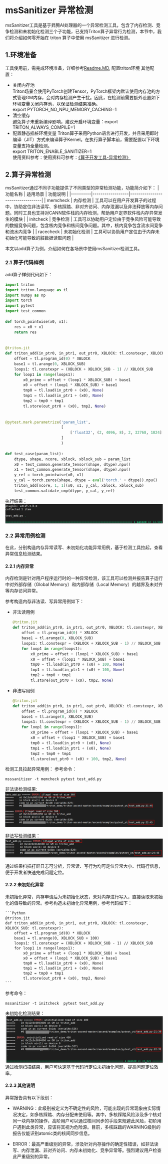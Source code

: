 # msSanitizer 异常检测

msSanitizer工具是基于昇腾AI处理器的一个异常检测工具，包含了内存检测、竞争检测和未初始化检测三个子功能，已支持Triton算子异常行为检测，本节中，我们将介绍如何零开始在 triton 算子中使用 msSanitizer 进行检测。

## 1.环境准备

工具使用前，需完成环境准备，详细参考[Readme.MD](../../README.md), 配置triton环境
其他配置：
  - 关闭内存池  
    Triton场景会使用PyTorch创建Tensor，PyTorch框架内默认使用内存池的方式管理GM内存，会对内存检测产生干扰。因此，在检测前需要额外设置如下环境变量关闭内存池，以保证检测结果准确。  
    export PYTORCH_NO_NPU_MEMORY_CACHING=1
  - 清空缓存  
    避免算子未重新编译影响，建议开启环境变量：export TRITON_ALWAYS_COMPILE=1
  - 配置静态插桩环境变量
    Triton算子采用Python语言进行开发，并且采用即时编译（JIT）方式来编译算子Kernel。在执行算子脚本前，需要配置以下环境变量支持全量检测。  
    export TRITON_ENABLE_SANITIZER=1  
使用资料参考：使用资料可参考：[《算子开发工具-异常检测》](https://www.hiascend.com/document/detail/zh/mindstudio/80RC1/ODtools/Operatordevelopmenttools/atlasopdev_16_0039.html)


## 2.算子异常检测
    
msSanitizer通过不同子功能提供了不同类型的异常检测功能，功能简介如下：
| 功能名称 | 适用场景       | 功能说明                      |
|----------|------------------|----------------------------------|
| memcheck   | 内存检测   | 工具可以在用户开发算子的过程中，协助定位非法读写、多核踩踏、非对齐访问、内存泄漏以及非法释放等内存问题。同时工具也支持对CANN软件栈的内存检测，帮助用户定界软件栈内存异常发生的模块  |
| initcheck  | 竞争检测 | 工具可以协助用户定位由于竞争风险可能导致的数据竞争问题，包含核内竞争和核间竞争问题。其中，核内竞争包含流水间竞争和流水内竞争 |
| racecheck  | 未初始化检测 | 工具可以协助用户定位由于内存未初始化可能导致的脏数据读取问题 |

本文以add算子为例，介绍如何在各场景中使用msSanitizer检测工具。

### 2.1 算子代码样例

add算子样例代码如下：
```Python
import triton
import triton.language as tl
import numpy as np
import torch
import pytest
import test_common

def torch_pointwise(x0, x1):
    res = x0 + x1
    return res


@triton.jit
def triton_add(in_ptr0, in_ptr1, out_ptr0, XBLOCK: tl.constexpr, XBLOCK_SUB: tl.constexpr):
    offset = tl.program_id(0) * XBLOCK
    base1 = tl.arange(0, XBLOCK_SUB)
    loops1: tl.constexpr = (XBLOCK + XBLOCK_SUB - 1) // XBLOCK_SUB
    for loop1 in range(loops1):
        x0_prime = offset + (loop1 * XBLOCK_SUB) + base1
        x0 = offset + (loop1 * XBLOCK_SUB) + base1
        tmp0 = tl.load(in_ptr0 + (x0), None)
        tmp1 = tl.load(in_ptr1 + (x0), None)
        tmp2 = tmp0 + tmp1
        tl.store(out_ptr0 + (x0), tmp2, None)


@pytest.mark.parametrize('param_list',
                         [
                             ['float32', (2, 4096, 8), 2, 32768, 1024]
                         ]
                         )

def test_case(param_list):
    dtype, shape, ncore, xblock, xblock_sub = param_list
    x0 = test_common.generate_tensor(shape, dtype).npu()
    x1 = test_common.generate_tensor(shape, dtype).npu()
    y_ref = torch_pointwise(x0, x1)
    y_cal = torch.zeros(shape, dtype = eval('torch.' + dtype)).npu()
    triton_add[ncore, 1, 1](x0, x1, y_cal, xblock, xblock_sub)
    test_common.validate_cmp(dtype, y_cal, y_ref)
```


执行结果：
![](./picture/mssanitizer/test_add_success.PNG "Add算子正常执行结果")

### 2.2 异常用例检测
在此，分别构造内存异常读写、未初始化功能异常用例，基于检测工具拉起，查看异常信息检测结果。

#### 2.2.1 内存异常

内存检测是针对用户程序运行时的一种异常检测，该工具可以检测并报告算子运行中对外部存储（Global Memory）和内部存储（Local Memory）的越界及未对齐等内存访问异常。


参考构造内存非法读、写异常用例如下：
  - 非法读用例
    ```Python
    @triton.jit
    def triton_add(in_ptr0, in_ptr1, out_ptr0, XBLOCK: tl.constexpr, XBLOCK_SUB: tl.constexpr):
        offset = tl.program_id(0) * XBLOCK
        base1 = tl.arange(0, XBLOCK_SUB)
        loops1: tl.constexpr = (XBLOCK + XBLOCK_SUB - 1) // XBLOCK_SUB
        for loop1 in range(loops1):
            x0_prime = offset + (loop1 * XBLOCK_SUB) + base1
            x0 = offset + (loop1 * XBLOCK_SUB) + base1
            tmp0 = tl.load(in_ptr0 + (x0) + 100, None)
            tmp1 = tl.load(in_ptr1 + (x0) + 100, None)
            tmp2 = tmp0 + tmp1
            tl.store(out_ptr0 + (x0), tmp2, None)
    
    ```
  - 非法写用例
    ```Python
    @triton.jit
    def triton_add(in_ptr0, in_ptr1, out_ptr0, XBLOCK: tl.constexpr, XBLOCK_SUB: tl.constexpr):
        offset = tl.program_id(0) * XBLOCK
        base1 = tl.arange(0, XBLOCK_SUB)
        loops1: tl.constexpr = (XBLOCK + XBLOCK_SUB - 1) // XBLOCK_SUB
        for loop1 in range(loops1):
            x0_prime = offset + (loop1 * XBLOCK_SUB) + base1
            x0 = offset + (loop1 * XBLOCK_SUB) + base1
            tmp0 = tl.load(in_ptr0 + (x0), None)
            tmp1 = tl.load(in_ptr1 + (x0), None)
            tmp2 = tmp0 + tmp1
            tl.store(out_ptr0 + (x0) + 100, tmp2, None)
    
    ```

检测工具拉起异常用例：
参考命令：
```
msssanitizer -t memcheck pytest test_add.py
```

非法读检测结果:
![](./picture/mssanitizer/test_add_illegal_read.PNG " Add算子非法读检测结果")

非法写检测结果：
![](./picture/mssanitizer/test_add_illegal_write.PNG "Add算子非法写检测结果")  

通过结果扫描打屏日志可分析，异常读、写行为均可定位异常大小、代码行信息，便于开发者快速完成问题定位。

#### 2.2.2 未初始化异常

未初始化异常，内存申请后为未初始化状态，未对内存进行写入，直接读取未初始化的值导致的异常。参考构造未初始化异常用例，参考代码如下：
    
    ```Python
    @triton.jit
    def triton_add(in_ptr0, in_ptr1, out_ptr0, XBLOCK: tl.constexpr, XBLOCK_SUB: tl.constexpr):
        offset = tl.program_id(0) * XBLOCK
        base1 = tl.arange(0, XBLOCK_SUB + 100)
        loops1: tl.constexpr = (XBLOCK + XBLOCK_SUB - 1) // XBLOCK_SUB
        for loop1 in range(loops1):
            x0_prime = offset + (loop1 * XBLOCK_SUB) + base1
            x0 = offset + (loop1 * XBLOCK_SUB) + base1
            tmp0 = tl.load(in_ptr0 + (x0), None)
            tmp1 = tl.load(in_ptr1 + (x0), None)
            tmp2 = tmp0 + tmp1
            tl.store(out_ptr0 + (x0), tmp2, None)
    ```
参考命令：
```
mssanitizer -t initcheck  pytest test_add.py
``` 

未初始化检测结果：
![](./picture/mssanitizer/test_add_uninitialized_read.PNG "Add算子未初始化异常检测结果")
通过检测扫描结果，用户可快速基于代码行定位未初始化问题，提高问题定位效率。

#### 2.2.3 其他说明

异常报告具有以下级别：
 - WARNING：此级别被定义为不确定性的风险，可能出现的异常现象由实际情况决定，如多核踩踏、内存分配未使用等。其中，多核踩踏风险涉及多个核对同一块内存的操作，高阶用户可以通过核间同步的手段来规避此风险，初阶用户遇到此类异常，应该将其视为危险源。目前，多核踩踏的WARNING级别的报告仅能识别atomic类的核间同步信息。

 - ERROR：最高严重级别的异常，涉及针对内存操作的确定性错误，如非法读写、内存泄漏、非对齐访问、内存未初始化、竞争异常等。强烈建议用户检查此严重级别的异常。